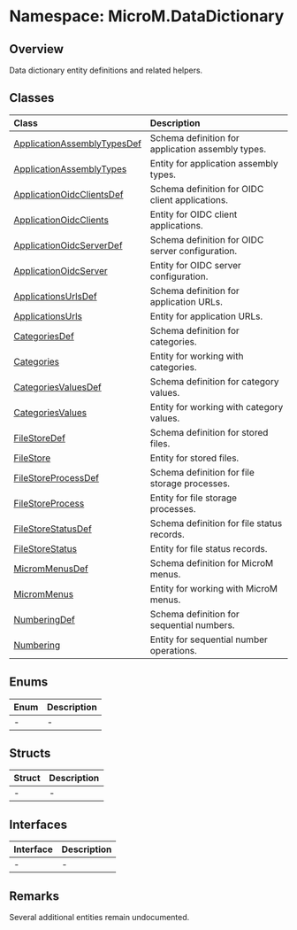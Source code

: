 # Namespace: MicroM.DataDictionary
## Overview
Data dictionary entity definitions and related helpers.

## Classes
| Class | Description |
|:------------|:-------------|
| [ApplicationAssemblyTypesDef](ApplicationAssemblyTypesDef/index.md) | Schema definition for application assembly types. |
| [ApplicationAssemblyTypes](ApplicationAssemblyTypes/index.md) | Entity for application assembly types. |
| [ApplicationOidcClientsDef](ApplicationOidcClientsDef/index.md) | Schema definition for OIDC client applications. |
| [ApplicationOidcClients](ApplicationOidcClients/index.md) | Entity for OIDC client applications. |
| [ApplicationOidcServerDef](ApplicationOidcServerDef/index.md) | Schema definition for OIDC server configuration. |
| [ApplicationOidcServer](ApplicationOidcServer/index.md) | Entity for OIDC server configuration. |
| [ApplicationsUrlsDef](ApplicationsUrlsDef/index.md) | Schema definition for application URLs. |
| [ApplicationsUrls](ApplicationsUrls/index.md) | Entity for application URLs. |
| [CategoriesDef](CategoriesDef/index.md) | Schema definition for categories. |
| [Categories](Categories/index.md) | Entity for working with categories. |
| [CategoriesValuesDef](CategoriesValuesDef/index.md) | Schema definition for category values. |
| [CategoriesValues](CategoriesValues/index.md) | Entity for working with category values. |
| [FileStoreDef](FileStoreDef/index.md) | Schema definition for stored files. |
| [FileStore](FileStore/index.md) | Entity for stored files. |
| [FileStoreProcessDef](FileStoreProcessDef/index.md) | Schema definition for file storage processes. |
| [FileStoreProcess](FileStoreProcess/index.md) | Entity for file storage processes. |
| [FileStoreStatusDef](FileStoreStatusDef/index.md) | Schema definition for file status records. |
| [FileStoreStatus](FileStoreStatus/index.md) | Entity for file status records. |
| [MicromMenusDef](MicromMenusDef/index.md) | Schema definition for MicroM menus. |
| [MicromMenus](MicromMenus/index.md) | Entity for working with MicroM menus. |
| [NumberingDef](NumberingDef/index.md) | Schema definition for sequential numbers. |
| [Numbering](Numbering/index.md) | Entity for sequential number operations. |

## Enums
| Enum | Description |
|:------------|:-------------|
| - | - |

## Structs
| Struct | Description |
|:------------|:-------------|
| - | - |

## Interfaces
| Interface | Description |
|:------------|:-------------|
| - | - |

## Remarks
Several additional entities remain undocumented.


